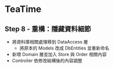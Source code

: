 # TeaTime

## Step 8 - 重構：隱藏資料細節

- 將資料庫相關處理移到 DataAccess 層
  - 將原本的 Models 改成 DbEntities 並重新命名
- 新增 Domain 層並加入 Store 與 Order 相關內容
- Controller 依修改結構後的內容調整
